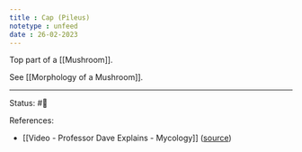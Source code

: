 ```yaml
---
title : Cap (Pileus)
notetype : unfeed
date : 26-02-2023
---
```


Top part of a [[Mushroom]].

See [[Morphology of a Mushroom]].


---
Status: #🌱 

References:
- [[Video - Professor Dave Explains - Mycology]] ([source](https://www.youtube.com/watch?v=wqKNm_evkYA&list=PLybg94GvOJ9Hyyv_MD2Y7OPFxhnrKFsD6&ab_channel=ProfessorDaveExplains))
